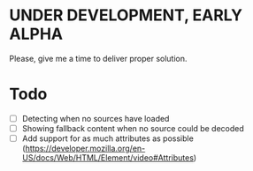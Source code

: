 UNDER DEVELOPMENT, EARLY ALPHA
===============================

Please, give me a time to deliver proper solution.

# Todo
* [ ] Detecting when no sources have loaded
* [ ] Showing fallback content when no source could be decoded
* [ ] Add support for as much attributes as possible (https://developer.mozilla.org/en-US/docs/Web/HTML/Element/video#Attributes)
